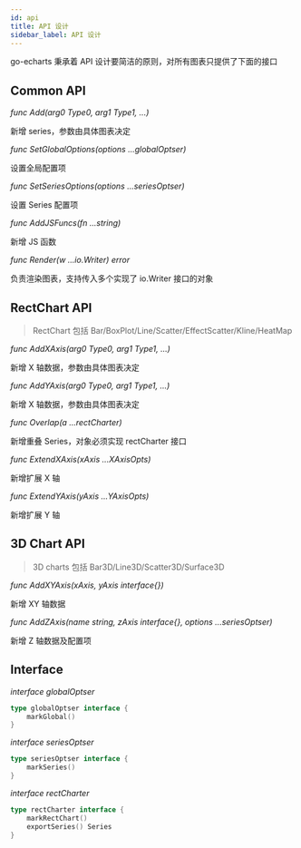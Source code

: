 ```yaml
---
id: api
title: API 设计
sidebar_label: API 设计
---
```


go-echarts 秉承着 API 设计要简洁的原则，对所有图表只提供了下面的接口

## Common API

*func Add(arg0 Type0, arg1 Type1, ...)*

新增 series，参数由具体图表决定

*func SetGlobalOptions(options ...globalOptser)*

设置全局配置项

*func SetSeriesOptions(options ...seriesOptser)*

设置 Series 配置项

*func AddJSFuncs(fn ...string)*

新增 JS 函数

*func Render(w ...io.Writer) error*

负责渲染图表，支持传入多个实现了 io.Writer 接口的对象

## RectChart API

> RectChart 包括 Bar/BoxPlot/Line/Scatter/EffectScatter/Kline/HeatMap

*func AddXAxis(arg0 Type0, arg1 Type1, ...)*

新增 X 轴数据，参数由具体图表决定

*func AddYAxis(arg0 Type0, arg1 Type1, ...)*

新增 X 轴数据，参数由具体图表决定

*func Overlap(a ...rectCharter)*

新增重叠 Series，对象必须实现 rectCharter 接口

*func ExtendXAxis(xAxis ...XAxisOpts)*

新增扩展 X 轴

*func ExtendYAxis(yAxis ...YAxisOpts)*

新增扩展 Y 轴

## 3D Chart API

> 3D charts 包括 Bar3D/Line3D/Scatter3D/Surface3D

*func AddXYAxis(xAxis, yAxis interface{})*

新增 XY 轴数据

*func AddZAxis(name string, zAxis interface{}, options ...seriesOptser)*

新增 Z 轴数据及配置项

## Interface

*interface globalOptser*
```go
type globalOptser interface {
    markGlobal()
}
```

*interface seriesOptser*
```go
type seriesOptser interface {
    markSeries()
}
```

*interface rectCharter*
```go
type rectCharter interface {
    markRectChart()
    exportSeries() Series
}
```
